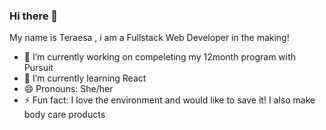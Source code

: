 ### Hi there 👋

My name is Teraesa , i am a Fullstack Web Developer in the making!

- 🔭 I’m currently working on compeleting my 12month program with Pursuit
- 🌱 I’m currently learning React
- 😄 Pronouns: She/her
- ⚡ Fun fact: I love the environment and would like to save it! I also make body care products
